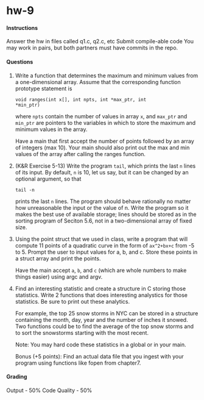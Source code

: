 # hw-9

#### Instructions
Answer the hw in files called q1.c, q2.c, etc
Submit compile-able code
You may work in pairs, but both partners must have commits in the repo.

#### Questions
1. Write a function that determines the maximum and minimum values from a one-dimensional array. Assume that the corresponding function prototype statement is

   <code>void ranges(int x[], int npts, int *max_ptr, int *min_ptr)</code>

   where ```npts``` contain the number of values in array ```x```, and ```max_ptr``` and ```min_ptr``` are pointers to the variables in which to store the maximum and minimum values in the array.

   Have a main that first accept the number of points followed by an array of integers (max 10). Your main should also print out the max and min values of the array after calling the ranges function.

2. (K&R Exercise 5-13) Write the program <code>tail</code>, which prints the last ```n``` lines of its input. By default, ```n``` is 10, let us say, but it can be changed by an optional argument, so that

    <code>tail -n</code>

    prints the last ```n``` lines. The program should behave rationally no matter how unreasonable the input or the value of n. Write the program so it makes the best use of available storage; lines should be stored as in the sorting program of Seciton 5.6, not in a two-dimensional array of fixed size.

3. Using the point struct that we used in class, write a program that will compute 11 points of a quadratic curve in the form of ```ax^2+bx+c``` from -5 to 5. Prompt the user to input values for a, b, and c. Store these points in a struct array and print the points.

    Have the main accept ```a```, ```b```, and ```c``` (which are whole numbers to make things easier) using argc and argv.
    
4. Find an interesting statistic and create a structure in C storing those statistics. Write 2 functions that does interesting analystics for those statistics. Be sure to print out these analytics.

    For example, the top 25 snow storms in NYC can be stored in a structure containing the month, day, year and the number of inches it snowed. Two functions could be to find the average of the top snow storms and to sort the snowstorms starting with the most recent.

    Note: You may hard code these statistics in a global or in your main.

    Bonus (+5 points): Find an actual data file that you ingest with your program using functions like fopen from chapter7.


#### Grading
Output - 50% Code Quality - 50%
